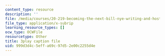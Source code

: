 ```yaml
---
content_type: resource
description: ''
file: /media/courses/20-219-becoming-the-next-bill-nye-writing-and-hosting-the-educational-show-january-iap-2015/999d3d4c5effa69c97d52e00c2255d4e_VBgVRviSKek.srt
file_type: application/x-subrip
learning_resource_types: []
ocw_type: OCWFile
resourcetype: Other
title: 3play caption file
uid: 999d3d4c-5eff-a69c-97d5-2e00c2255d4e
---
```

